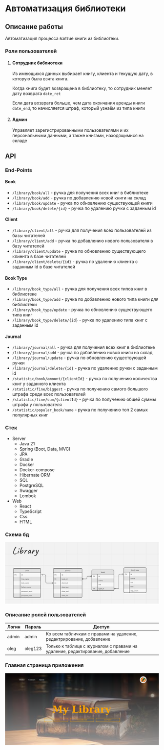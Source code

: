 # Автоматизация библиотеки
## Описание работы
Автоматизация процесса взятие книги из библиотеки.

### Роли пользователей
1. #### Сотрудник библиотеки 
    Из имеющихся данных выбирает книгу, клиента и текущую дату, в которую была взята книга. 
    
    Когда книга будет возвращена в библиотеку, то сотрудник меняет дату возврата ```date_ret```
    
    Если дата возврата больше, чем дата окончания аренды книги ```date_end```, то начисляется штраф, который узнаём из типа книги
2. #### Админ
    Управляет зарегистрированными пользователями и их персональными данными, а также книгами, находящимися на складе

## API
### End-Points
#### Book
* ```/library/book/all``` - ручка для получения всех книг в библиотеке
* ```/library/book/add``` - ручка по добавлению новой книги на склад
* ```/library/book/update``` - ручка по обновлению существующей книги
* ```/library/book/delete/{id}``` - ручка по удалению ручки с заданным id

#### Client
* ```/library/client/all``` - ручка для получения всех пользователей из базы читателей
* ```/library/client/add``` - ручка по добавлению нового пользователя в базу читателей
* ```/library/client/update``` - ручка по обновлению существующего клиента в базе читателей
* ```/library/client/delete/{id}``` - ручка по удалению клиента с заданным id в базе читателей

#### Book Type
* ```/library/book_type/all``` - ручка для получения всех типов книг в библиотеке
* ```/library/book_type/add``` - ручка по добавлению нового типа книги для библиотеки
* ```/library/book_type/update``` - ручка по обновлению существующего типа книг
* ```/library/book_type/delete/{id}``` - ручка по удалению типа книг с заданным id

#### Journal
* ```/library/journal/all``` - ручка для получения всех книг в библиотеке
* ```/library/journal/add``` - ручка по добавлению новой книги на склад
* ```/library/journal/update``` - ручка по обновлению существующей ручки
* ```/library/journal/delete/{id}``` - ручка по удалению ручки с заданным id
* ```/statistic/book/amount/{clientId}``` - ручка по получению количества книг у заданного клиента
* ```/statistic/fine/biggest``` - ручка по получению самого большого штрафа среди всех пользователей
* ```/statistic/fine/sum/{clientId}``` - ручка по получению общей суммы штрафа у пользователя
* ```/statistic/popular_book/name``` - ручка по получению топ 2 самых популярных книг

### Стек
- Server
  * Java 21
  * Spring (Boot, Data, MVC)
  * JPA
  * Gradle
  * Docker
  * Docker-compose
  * Hibernate ORM
  * SQL
  * PostgreSQL
  * Swagger
  * Lombok
- Web
  * React
  * TypeScript
  * Css
  * HTML

### Схема бд
![library_schema.png](img%2Flibrary_schema.png)

### Описание ролей пользователей
| Логин  | Пароль  | Доступ                                                                        |
|--------|---------|-------------------------------------------------------------------------------|
| admin  | admin   | Ко всем табличкам с правами  на удаление, редактрирование, добавление         |
| oleg   | oleg123 | Только к таблице с журналом с правами на удаление, редактирование, добавление |

### Главная страница приложения
![index-page.png](img%2Findex-page.png)
